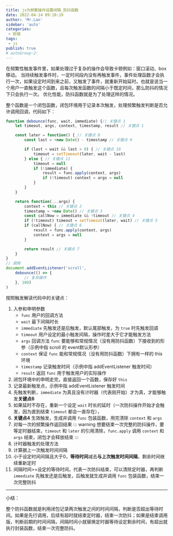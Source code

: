 ```yaml
--- 
title: js为频繁操作设置间隔_防抖函数
date: 2022-04-14 09:10:19
author: 'Mr.Lan'
sidebar: 'auto'
categories: 
 - 前端
tags: 
 - js
publish: true
# autoGroup-2: 
---
```


在频繁性触发事件里，如果处理过于复杂的操作会导致卡顿例如：窗口滚动、box移动。
当持续触发事件时，一定时间段内没有再触发事件，事件处理函数才会执行一次，如果设定时间到来之前，又触发了事件，就重新开始延时。也就是说当一个用户一直触发这个函数，且每次触发函数的间隔小于既定时间，那么防抖的情况下只会执行一次。
优化性能，防抖函数就是为了处理这样的情况。

整个函数是一个闭包函数，闭包环境用于记录本次触发，处理频繁触发判断是否允许调用回调，代码如下：

``` js
function debounce(func, wait, immediate) {// 关键点 1
    let timeout, args, context, timestamp, result // 关键点 1

    const later = function() { // 关键点 8
        const last = +new Date() - timestamp // 关键点 9

        if (last < wait && last > 0) { // 关键点 10
            timeout = setTimeout(later, wait - last)
        } else { // 关键点 11
            timeout = null
            if (!immediate) {
                result = func.apply(context, args)
                if (!timeout) context = args = null
            }
        }
    }

    return function(...args) {
        context = this // 关键点 2
        timestamp = +new Date() // 关键点 3
        const callNow = immediate && !timeout // 关键点 4
        if (!timeout) timeout = setTimeout(later, wait) // 关键点 5
        if (callNow) { // 关键点 6
            result = func.apply(context, args)
            context = args = null
        }

        return result // 关键点 7
    }
}
// 调用
document.addEventListener('scroll',
    debounce(() => {
        // 复杂操作
    }, 100)
)
```

按照触发解读代码中的关键点：
1. 入参和申明参数
    - `func` 用户的回调方法
    - `wait` 最下间隔时长
    - `immediate` 先触发还是后触发，默认尾部触发，为 `true` 时先触发回调
    - `timeout` 用户设定的最小触发间隔，操作时差大于它才能触发方法
    - `args` 回调方法 `func` 要能够和常规情况（没有用防抖函数）下接收到的形参（示例中指 scroll 的 event默认形参）
    - `context` 保证 `func` 能和常规情况（没有用防抖函数）下拥有一样的 this 环境
    - `timestamp` 记录触发时间（示例中指 addEventListener 触发时间）
    - `result` 返回 `func` 用于触发用户的实际操作
2. 闭包环境中的申明走完，直接返回一个函数，保存好 `this`
3. 记录最新触发点，示例中指 addEventListener 触发时间
4. 先触发判断，`immediate` 为真且没有计时器（代表刚开始）才为真，才能够触发**关键点6**
5. 如果延时不存在，重新一个设定 `wait` 时长的延时（一次防抖操作开始才会触发，因为直到结束 `timeout` 都会一直存在），
6. **关键点4** 生效触发，生成并调用 `func` 包装函数，用完清除 `context` 和 `args`
7. 对每一次的频繁操作返回结果
::: warning
想要结束一次完整的防抖操作，要等定时器结束，`timeout` 和 `later` 的引用清除，`func.apply` 调用 `context` 和 `args` 结束，闭包才会释放结束
:::
8. 计时器触发的处理方法
9. 计算据上一次触发时间间隔
10. 小于设定时间间隔且大于0，**等待时间**减去**与上次触发时间间隔**，剩余时间继续重新定时
11. 间隔时间>=设定的等待时间，代表一次防抖结束，可以清除定时器，再判断 `immediate` 先触发还是后触发，后触发就生成并调用 `func` 包装函数，结束一次完整防抖

***

小结：

整个防抖函数就是利用闭包记录两次触发之间的时间间隔，判断是否超出等待时间。如果是先行调用，后续有超时就结束定时器，结束一次防抖；如果是结束调用版，判断前期的时间间隔，间隔时间小就替换定时器等待设定剩余时间，有超出就执行封装函数，结束一次完整防抖。